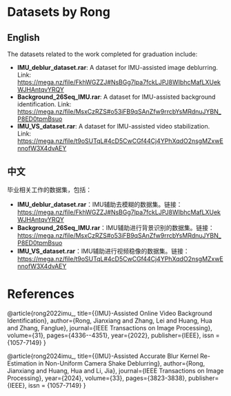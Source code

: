 # Datasets by Rong

## English

The datasets related to the work completed for graduation include:

- **IMU_deblur_dataset.rar**: A dataset for IMU-assisted image deblurring. Link: https://mega.nz/file/FkhWGZZJ#NsBGg7lpa7fckLJPJ8WIbhcMafLXUekWJHAntqvYRQY
- **Background_26Seq_IMU.rar**: A dataset for IMU-assisted background identification. Link: https://mega.nz/file/MsxCzRZS#o53iFB9qSAnZfw9rrcbYsMRdnuJYBN_P8ED0tpmBsuo
- **IMU_VS_dataset.rar**: A dataset for IMU-assisted video stabilization. Link: https://mega.nz/file/t9oSUTqL#4cD5CwCGf44Cj4YPhXqdO2nsgMZxwEnnofW3X4dvAEY

## 中文

毕业相关工作的数据集，包括：

- **IMU_deblur_dataset.rar**：IMU辅助去模糊的数据集。链接： https://mega.nz/file/FkhWGZZJ#NsBGg7lpa7fckLJPJ8WIbhcMafLXUekWJHAntqvYRQY
- **Background_26Seq_IMU.rar**：IMU辅助进行背景识别的数据集。链接： https://mega.nz/file/MsxCzRZS#o53iFB9qSAnZfw9rrcbYsMRdnuJYBN_P8ED0tpmBsuo
- **IMU_VS_dataset.rar**：IMU辅助进行视频稳像的数据集。链接： https://mega.nz/file/t9oSUTqL#4cD5CwCGf44Cj4YPhXqdO2nsgMZxwEnnofW3X4dvAEY

# References

@article{rong2022imu_,
  title={{IMU}-Assisted Online Video Background Identification},
  author={Rong, Jianxiang and Zhang, Lei and Huang, Hua and Zhang, Fanglue},
  journal={IEEE Transactions on Image Processing},
  volume={31},
  pages={4336--4351},
  year={2022},
  publisher={IEEE},
  issn = {1057-7149}
}

@article{rong2024imu_,
  title={{IMU}-Assisted Accurate Blur Kernel Re-Estimation in Non-Uniform Camera Shake Deblurring},
  author={Rong, Jianxiang and Huang, Hua and Li, Jia},
  journal={IEEE Transactions on Image Processing},
  year={2024},
  volume={33},
  pages={3823-3838},
  publisher={IEEE},
  issn = {1057-7149}
}